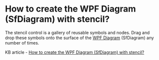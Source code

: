 # How to create the WPF Diagram (SfDiagram) with stencil?

The stencil control is a gallery of reusable symbols and nodes. Drag and drop these symbols onto the surface of the [WPF Diagram](https://www.syncfusion.com/wpf-controls/diagram) (SfDiagram) any number of times.

KB article - [How to create the WPF Diagram (SfDiagram) with stencil?](https://www.syncfusion.com/kb/10276/how-to-create-the-wpf-diagram-sfdiagram-with-stencil)
